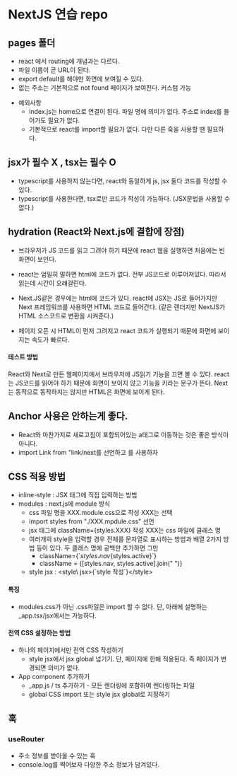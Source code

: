 # NextJS 연습 repo

## pages 폴더

- react 에서 routing에 개념과는 다르다.
- 파일 이름이 곧 URL이 된다.
- export default를 해야만 화면에 보여질 수 있다.
- 없는 주소는 기본적으로 not found 페이지가 보여진다. 커스텀 가능

* 예외사항
  - index.js는 home으로 연결이 된다. 파일 명에 의미가 없다. 주소로 index를 들어가도 필요가 없다.
  - 기본적으로 react를 import할 필요가 없다. 다만 다른 훅을 사용할 땐 필요하다.

## jsx가 필수 X , tsx는 필수 O

- typescript를 사용하지 않는다면, react와 동일하게 js, jsx 둘다 코드를 작성할 수 있다.
- typescript를 사용한다면, tsx로만 코드가 작성이 가능하다. (JSX문법을 사용할 수 없다.)

## hydration (React와 Next.js에 결합에 장점)

- 브라우저가 JS 코드를 읽고 그려야 하기 때문에 react 웹을 실행하면 처음에는 빈 화면이 보인다.
- react는 엄밀히 말하면 html에 코드가 없다. 전부 JS코드로 이루어져있다. 따라서 읽는데 시간이 오래걸린다.

- Next.JS같은 경우에는 html에 코드가 있다. react에 JSX는 JS로 들어가지만 Next 프레임워크를 사용하면 HTML 코드로 들어간다. (같은 렌더지만 NextJS가 HTML 소스코드로 변환을 시켜준다.)
- 페이지 오픈 시 HTML이 먼저 그려지고 react 코드가 실행되기 때문에 화면에 보이지는 속도가 빠르다.

#### 테스트 방법

React와 Next로 만든 웹페이지에서 브라우저에 JS읽기 기능을 끄면 볼 수 있다.
react는 JS코드를 읽어야 하기 때문에 화면이 보이지 않고 기능을 키라는 문구가 뜬다.
Next는 동적으로 동작하지는 않지만 HTML은 화면에 보이게 된다.

## Anchor 사용은 안하는게 좋다.

- React와 마찬가지로 새로고침이 포함되어있는 a태그로 이동하는 것은 좋은 방식이 아니다.
- import Link from "link/next를 선언하고 <Link></Link>를 사용하자

## CSS 적용 방법

- inline-style : JSX 태그에 직접 입력하는 방법
- modules : next.js에 module 방식
  - css 파일 명을 XXX.module.css으로 작성 XXX는 선택
  - import styles from "./XXX.mpdule.css" 선언
  - jsx 태그에 className={styles.XXX} 작성 XXX는 css 파일에 클래스 명
  - 여러개의 style을 입력할 경우 전체를 문자열로 표시하는 방법과 배열 2가지 방법 등이 있다. 두 클래스 명에 공백만 추가하면 그만
    - className={\`${styles.nav}${styles.active}\`}
    - className = {[styles.nav, styles.active].join(" ")}
  * style jsx : \<style\ jsx>{\`style 작성\`}<\/style\>

#### 특징

- modules.css가 아닌 .css파일은 import 할 수 없다. 단, 아래에 설명하는 \_app.tsx/jsx에서는 가능하다.

#### 전역 CSS 설정하는 방법

- 하나의 페이지에서만 전역 CSS 작성하기
  - style jsx에서 jsx global 넘기기. 단, 페이지에 한해 적용된다. 즉 페이지가 변경되면 의미가 없다.
- App component 추가하기
  - \_app.js / ts 추가하기 - 모든 렌더링에 포함하여 렌더링하는 파일
  - global CSS import 또는 style jsx global로 지정하기

## 훅

### useRouter

- 주소 정보를 받아올 수 있는 훅
- console.log를 찍어보자 다양한 주소 정보가 담겨있다.
